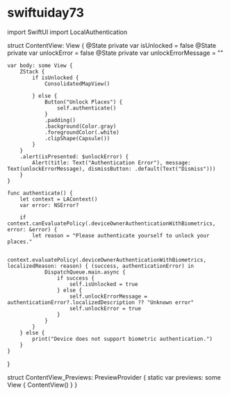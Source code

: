 # swiftuiday73

import SwiftUI
import LocalAuthentication

struct ContentView: View {
    @State private var isUnlocked = false
    @State private var unlockError = false
    @State private var unlockErrorMessage = ""
    
    var body: some View {
        ZStack {
            if isUnlocked {
                ConsolidatedMapView()
                
            } else {
                Button("Unlock Places") {
                    self.authenticate()
                }
                .padding()
                .background(Color.gray)
                .foregroundColor(.white)
                .clipShape(Capsule())
            }
        }
        .alert(isPresented: $unlockError) {
            Alert(title: Text("Authentication Error"), message: Text(unlockErrorMessage), dismissButton: .default(Text("Dismiss")))
        }
    }
    
    func authenticate() {
        let context = LAContext()
        var error: NSError?

        if context.canEvaluatePolicy(.deviceOwnerAuthenticationWithBiometrics, error: &error) {
            let reason = "Please authenticate yourself to unlock your places."

            context.evaluatePolicy(.deviceOwnerAuthenticationWithBiometrics, localizedReason: reason) { (success, authenticationError) in
                DispatchQueue.main.async {
                    if success {
                        self.isUnlocked = true
                    } else {
                        self.unlockErrorMessage = authenticationError?.localizedDescription ?? "Unknown error"
                        self.unlockError = true
                    }
                }
            }
        } else {
            print("Device does not support biometric authentication.")
        }
    }
}

struct ContentView_Previews: PreviewProvider {
    static var previews: some View {
        ContentView()
    }
}
